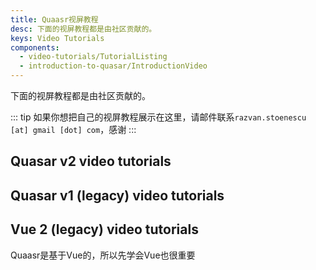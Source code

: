 ```yaml
---
title: Quaasr视屏教程
desc: 下面的视屏教程都是由社区贡献的。
keys: Video Tutorials
components:
  - video-tutorials/TutorialListing
  - introduction-to-quasar/IntroductionVideo
---
```


<introduction-video />

下面的视屏教程都是由社区贡献的。

::: tip
如果你想把自己的视屏教程展示在这里，请邮件联系`razvan.stoenescu [at] gmail [dot] com`，感谢
:::

## Quasar v2 video tutorials

<tutorial-listing which="quasar-v2" />

## Quasar v1 (legacy) video tutorials

<tutorial-listing which="quasar-v1" />

## Vue 2 (legacy) video tutorials

Quaasr是基于Vue的，所以先学会Vue也很重要

<tutorial-listing which="vue" />
